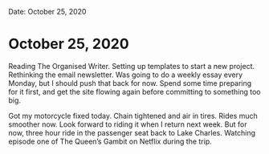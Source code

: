 
Date: October 25, 2020

# October 25, 2020

Reading The Organised Writer. Setting up templates to start a new project. Rethinking the email newsletter. Was going to do a weekly essay every Monday, but I should push that back for now. Spend some time preparing for it first, and get the site flowing again before committing to something too big.

Got my motorcycle fixed today. Chain tightened and air in tires. Rides much smoother now. Look forward to riding it when I return next week. But for now, three hour ride in the passenger seat back to Lake Charles. Watching episode one of The Queen’s Gambit on Netflix during the trip.